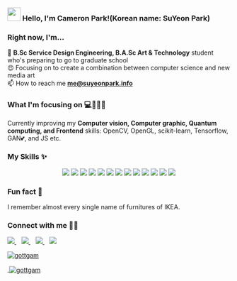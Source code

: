 ### <img src="https://media.giphy.com/media/hvRJCLFzcasrR4ia7z/giphy.gif" width="30px"> Hello, I'm Cameron Park!(Korean name: SuYeon Park)

### Right now, I'm...

🌱 **B.Sc Service Design Engineering, B.A.Sc Art & Technology** student who's preparing to go to graduate school <br />
😍 Focusing on to create a combination between computer science and new media art <br />
📫 How to reach me **me@suyeonpark.info**

### What I'm focusing on 💻📝🎨🎸

Currently improving my __Computer vision, Computer graphic, Quantum computing, and Frontend__ skills: OpenCV, OpenGL, scikit-learn, Tensorflow, GAN💕, and JS etc.<br />

### My Skills ✨
<p align='center'>
  <img src="https://img.shields.io/badge/C%2B%2B-00599C?style=for-the-badge&logo=c%2B%2B&logoColor=white" />
  <img src="https://img.shields.io/badge/Java-ED8B00?style=for-the-badge&logo=java&logoColor=white" />
  <img src="https://img.shields.io/badge/Python-3776AB?style=for-the-badge&logo=python&logoColor=white" />
  <img src="https://img.shields.io/badge/HTML-239120?style=for-the-badge&logo=html5&logoColor=white" />
  <img src="https://img.shields.io/badge/CSS-239120?&style=for-the-badge&logo=css3&logoColor=white" />
  <img src="https://img.shields.io/badge/JavaScript-323330?style=for-the-badge&logo=javascript&logoColor=F7DF1E" />
  <img src="https://img.shields.io/badge/C%23-239120?style=for-the-badge&logo=c-sharp&logoColor=white" />
  <img src="https://img.shields.io/badge/Unity-100000?style=for-the-badge&logo=unity&logoColor=white" />
  <img src="https://img.shields.io/badge/Ruby-CC342D?style=for-the-badge&logo=ruby&logoColor=white" />
  <img src="https://img.shields.io/badge/Swift-FA7343?style=for-the-badge&logo=swift&logoColor=white" />
  <img src="https://img.shields.io/badge/Go-00ADD8?style=for-the-badge&logo=go&logoColor=white" />
  <img src="https://img.shields.io/badge/Flutter-02569B?style=for-the-badge&logo=flutter&logoColor=white" />
  <img src="https://img.shields.io/badge/MySQL-00000F?style=for-the-badge&logo=mysql&logoColor=white" />
</p>

### Fun fact 👀

I remember almost every single name of furnitures of IKEA.

### Connect with me 🙏🏻
<a href="https://www.linkedin.com/in/suyeonparkbb8/">
  <img src = "https://img.shields.io/badge/linkedin-%230077B5.svg?&style=for-the-badge&logo=linkedin&logoColor=white" />
  </a>&nbsp;&nbsp;
<a href="https://instagram.com/rollingbb8">
    <img src="https://img.shields.io/badge/instagram-%23E4405F.svg?&style=for-the-badge&logo=instagram&logoColor=white" />
  </a>&nbsp;&nbsp;
<a href="https://steamcommunity.com/id/rollingbb8/">
    <img src="https://img.shields.io/badge/Steam-000000?style=for-the-badge&logo=steam&logoColor=white" />
  </a>&nbsp;&nbsp;
<a href="https://open.spotify.com/user/camwalker1115?si=rwnsitPvRXuqr3WIFlAPLw">
    <img src="https://img.shields.io/badge/Spotify-1ED760?&style=for-the-badge&logo=spotify&logoColor=white" />

<p><img align="center" src="https://github-readme-stats.vercel.app/api/top-langs?username=gottgam&show_icons=true&locale=en&layout=compact" alt="gottgam" /></p>

<p>&nbsp;<img align="center" src="https://github-readme-stats.vercel.app/api?username=gottgam&show_icons=true&locale=en" alt="gottgam" /></p>
